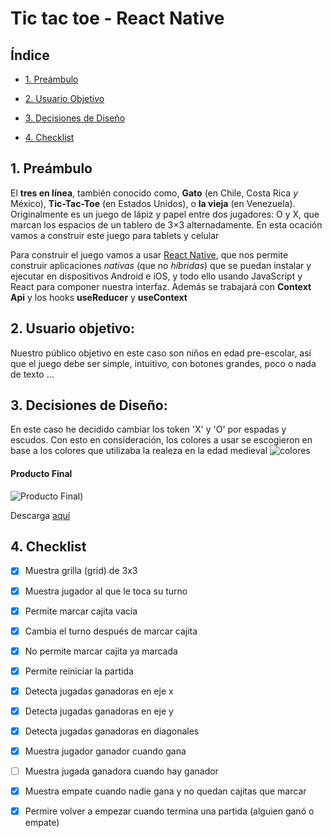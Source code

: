 


# Tic tac toe - React Native
## Índice

*  [1. Preámbulo](#1-preámbulo)

*  [2. Usuario Objetivo](#2-usuario-objetivo)

*  [3. Decisiones de Diseño](#3-decisiones-de-diseño)

*  [4. Checklist](#9-checklist)


## 1. Preámbulo
El **tres en línea**, también conocido como, **Gato** (en Chile, Costa Rica _y_ México), **Tic-Tac-Toe** (en Estados Unidos), o **la vieja** (en Venezuela). Originalmente es un juego de lápiz y papel entre dos jugadores: O y X, que marcan los espacios de un tablero de 3×3 alternadamente. En esta ocación vamos a construir este juego para tablets y celular

Para construir el juego vamos a usar [React Native](https://facebook.github.io/react-native/), que nos permite construir aplicaciones _nativas_ (que no _híbridas_) que se puedan instalar y ejecutar en dispositivos Android e iOS, y todo ello usando JavaScript y React para componer nuestra interfaz. Además se trabajará con **Context Api** y los hooks **useReducer** y **useContext**

## 2. Usuario objetivo:
  Nuestro público objetivo en este caso
   son niños en edad pre-escolar, 
   así que el juego debe ser simple, intuitivo, con botones grandes, 
   poco o nada de texto ...
## 3. Decisiones de Diseño:
En este caso he decidido cambiar los token 'X' y 'O' por espadas y escudos. Con esto en consideración, los colores a usar se escogieron en base a los colores que utilizaba la realeza en la edad medieval
![colores](https://i.ibb.co/b7XhXWd/colores.png)

####  Producto Final
![Producto Final](https://i.ibb.co/t3QKGgv/Screenshot-20200309-020322.jpg))

Descarga [aquí](https://expo.io/@mary_peace/Tic-Tac-Toe)

## 4. Checklist


* [x] Muestra grilla (grid) de 3x3

* [x] Muestra jugador al que le toca su turno

* [x] Permite marcar cajita vacía

* [x] Cambia el turno después de marcar cajita

* [x] No permite marcar cajita ya marcada

* [x] Permite reiniciar la partida

* [x] Detecta jugadas ganadoras en eje x

* [x] Detecta jugadas ganadoras en eje y

* [x] Detecta jugadas ganadoras en diagonales

* [x] Muestra jugador ganador cuando gana

* [ ] Muestra jugada ganadora cuando hay ganador

* [x] Muestra empate cuando nadie gana y no quedan cajitas que marcar

* [x] Permire volver a empezar cuando termina una partida (alguien ganó o empate)